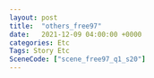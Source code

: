```yaml
---
layout: post
title:  "others_free97"
date:   2021-12-09 04:00:00 +0000
categories: Etc
Tags: Story Etc
SceneCode: ["scene_free97_q1_s20"]
---
```

